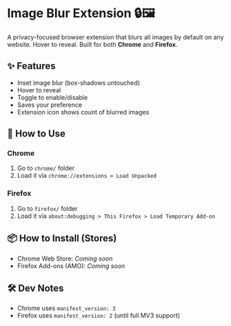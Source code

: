 # Image Blur Extension 🔒🖼️

A privacy-focused browser extension that blurs all images by default on any website. Hover to reveal. Built for both **Chrome** and **Firefox**.

## ✨ Features

- Inset image blur (box-shadows untouched)
- Hover to reveal
- Toggle to enable/disable
- Saves your preference
- Extension icon shows count of blurred images

## 🚀 How to Use

### Chrome
1. Go to `chrome/` folder
2. Load it via `chrome://extensions > Load Unpacked`

### Firefox
1. Go to `firefox/` folder
2. Load it via `about:debugging > This Firefox > Load Temporary Add-on`

## 📦 How to Install (Stores)

- Chrome Web Store: _Coming soon_
- Firefox Add-ons (AMO): _Coming soon_

## 🛠 Dev Notes

- Chrome uses `manifest_version: 3`
- Firefox uses `manifest_version: 2` (until full MV3 support)
